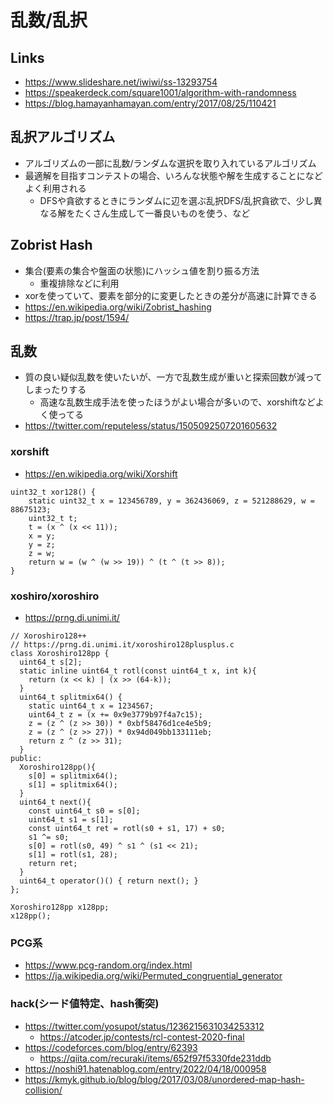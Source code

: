 # 乱数/乱択

## Links

- https://www.slideshare.net/iwiwi/ss-13293754
- https://speakerdeck.com/square1001/algorithm-with-randomness
- https://blog.hamayanhamayan.com/entry/2017/08/25/110421

## 乱択アルゴリズム

- アルゴリズムの一部に乱数/ランダムな選択を取り入れているアルゴリズム
- 最適解を目指すコンテストの場合、いろんな状態や解を生成することになどよく利用される
  - DFSや貪欲するときにランダムに辺を選ぶ乱択DFS/乱択貪欲で、少し異なる解をたくさん生成して一番良いものを使う、など

## Zobrist Hash

- 集合(要素の集合や盤面の状態)にハッシュ値を割り振る方法
  - 重複排除などに利用
- xorを使っていて、要素を部分的に変更したときの差分が高速に計算できる
- https://en.wikipedia.org/wiki/Zobrist_hashing
- https://trap.jp/post/1594/


## 乱数

- 質の良い疑似乱数を使いたいが、一方で乱数生成が重いと探索回数が減ってしまったりする
  - 高速な乱数生成手法を使ったほうがよい場合が多いので、xorshiftなどよく使ってる
- https://twitter.com/reputeless/status/1505092507201605632

### xorshift

- https://en.wikipedia.org/wiki/Xorshift

```
uint32_t xor128() {
    static uint32_t x = 123456789, y = 362436069, z = 521288629, w = 88675123;
    uint32_t t;
    t = (x ^ (x << 11));
    x = y;
    y = z;
    z = w;
    return w = (w ^ (w >> 19)) ^ (t ^ (t >> 8));
}
```

### xoshiro/xoroshiro

- https://prng.di.unimi.it/

```
// Xoroshiro128++
// https://prng.di.unimi.it/xoroshiro128plusplus.c
class Xoroshiro128pp {
  uint64_t s[2];
  static inline uint64_t rotl(const uint64_t x, int k){
    return (x << k) | (x >> (64-k));
  }
  uint64_t splitmix64() {
    static uint64_t x = 1234567;
    uint64_t z = (x += 0x9e3779b97f4a7c15);
    z = (z ^ (z >> 30)) * 0xbf58476d1ce4e5b9;
    z = (z ^ (z >> 27)) * 0x94d049bb133111eb;
    return z ^ (z >> 31);
  }
public:
  Xoroshiro128pp(){
    s[0] = splitmix64();
    s[1] = splitmix64();
  }
  uint64_t next(){
    const uint64_t s0 = s[0];
    uint64_t s1 = s[1];
    const uint64_t ret = rotl(s0 + s1, 17) + s0;
    s1 ^= s0;
    s[0] = rotl(s0, 49) ^ s1 ^ (s1 << 21);
    s[1] = rotl(s1, 28);
    return ret;
  }
  uint64_t operator()() { return next(); }
};

Xoroshiro128pp x128pp;
x128pp();
```

### PCG系

- https://www.pcg-random.org/index.html
- https://ja.wikipedia.org/wiki/Permuted_congruential_generator


### hack(シード値特定、hash衝突)

- https://twitter.com/yosupot/status/1236215631034253312
  - https://atcoder.jp/contests/rcl-contest-2020-final
- https://codeforces.com/blog/entry/62393
  - https://qiita.com/recuraki/items/652f97f5330fde231ddb
- https://noshi91.hatenablog.com/entry/2022/04/18/000958
- https://kmyk.github.io/blog/blog/2017/03/08/unordered-map-hash-collision/

